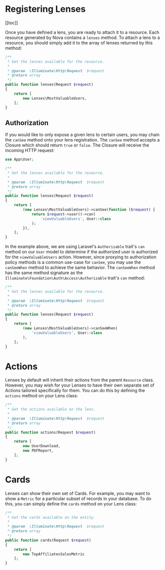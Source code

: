 # Registering Lenses

[[toc]]

Once you have defined a lens, you are ready to attach it to a resource. Each resource generated by Nova contains a `lenses` method. To attach a lens to a resource, you should simply add it to the array of lenses returned by this method:

```php
/**
 * Get the lenses available for the resource.
 *
 * @param  \Illuminate\Http\Request  $request
 * @return array
 */
public function lenses(Request $request)
{
    return [
        new Lenses\MostValuableUsers,
    ];
}
```

## Authorization

If you would like to only expose a given lens to certain users, you may chain the `canSee` method onto your lens registration. The `canSee` method accepts a Closure which should return `true` or `false`. The Closure will receive the incoming HTTP request:

```php
use App\User;

/**
 * Get the lenses available for the resource.
 *
 * @param  \Illuminate\Http\Request  $request
 * @return array
 */
public function lenses(Request $request)
{
    return [
        (new Lenses\MostValuableUsers)->canSee(function ($request) {
            return $request->user()->can(
                'viewValuableUsers', User::class
            );
        }),
    ];
}
```

In the example above, we are using Laravel's `Authorizable` trait's `can` method on our `User` model to determine if the authorized user is authorized for the `viewValuableUsers` action. However, since proxying to authorization policy methods is a common use-case for `canSee`, you may use the `canSeeWhen` method to achieve the same behavior. The `canSeeWhen` method has the same method signature as the `Illuminate\Foundation\Auth\Access\Authorizable` trait's `can` method:

```php
/**
 * Get the lenses available for the resource.
 *
 * @param  \Illuminate\Http\Request  $request
 * @return array
 */
public function lenses(Request $request)
{
    return [
        (new Lenses\MostValuableUsers)->canSeeWhen(
            'viewValuableUsers', User::class
        ),
    ];
}
```

# Actions

Lenses by default will inherit their actions from the parent `Resource` class. However, you may wish for your Lenses to have their own separate set of Actions tailored specifically for them. You can do this by defining the `actions` method on your Lens class:

```php
/**
 * Get the actions available on the lens.
 *
 * @param  \Illuminate\Http\Request  $request
 * @return array
 */
public function actions(Request $request)
{
    return [
        new UserDownload,
        new PDFReport,
    ];
}
```

# Cards

Lenses can show their own set of Cards. For example, you may want to show a `Metric` for a particular subset of records in your database. To do this, you can simply define the `cards` method on your Lens class:

```php
/**
 * Get the cards available on the entity.
 *
 * @param  \Illuminate\Http\Request  $request
 * @return array
 */
public function cards(Request $request)
{
    return [
        new TopAffiliatesSalesMetric
    ];
}
```
